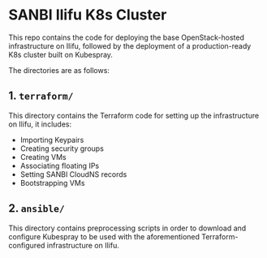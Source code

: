 # SANBI Ilifu K8s Cluster

This repo contains the code for deploying the base OpenStack-hosted infrastructure on Ilifu, followed by the deployment of a production-ready K8s cluster built on Kubespray.

The directories are as follows:

## 1. `terraform/`

This directory contains the Terraform code for setting up the infrastructure on Ilifu, it includes:

- Importing Keypairs
- Creating security groups
- Creating VMs
- Associating floating IPs
- Setting SANBI CloudNS records
- Bootstrapping VMs

## 2. `ansible/`

This directory contains preprocessing scripts in order to download and configure Kubespray to be used with the aforementioned Terraform-configured infrastructure on Ilifu.